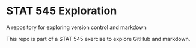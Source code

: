 # STAT 545 Exploration
A repository for exploring version control and markdown

This repo is part of a STAT 545 exercise to explore GitHub and markdown.
